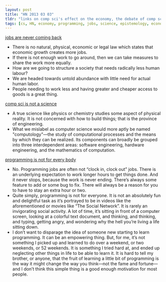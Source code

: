 ```yaml
---
layout: post
title: "HN 2013 03 03"
tldr: "links on comp sci's effect on the economy, the debate of comp sci as a science and programming being not right for everyone"
tags: [cs, HN, economy, programming, jobs, science, epistemology, economics]
---
```


[1]: http://thoughtinfection.wordpress.com/2013/03/03/the-jobs-are-never-coming-back/

[jobs are never coming back][1]
* There is no natural, physical, economic or legal law which states that economic growth creates more jobs.
* If there is not enough work to go around, then we can take measures to share the work more equally. 
* How are we going to structure a society that needs radically less human labour?
* We are headed towards untold abundance with little need for actual human labor. 
* People needing to work less and having greater and cheaper access to goods is a great thing.

[2]: http://cacm.acm.org/magazines/2013/1/158757-computer-science-is-not-a-science/fulltext
[comp sci is not a science][2]

* A true science like physics or chemistry studies some aspect of physical reality. It is not concerned with how to build things; that is the province of engineering. 
* What we mislabel as computer science would more aptly be named "computology"—the study of computational processes and the means by which they can be realized. Its components can broadly be grouped into three interdependent areas: software engineering, hardware engineering, and the mathematics of computation.


[3]: http://symbo1ics.com/blog/?p=1615
[programming is not for every body][3]
* No. Programming jobs are often not “clock in, clock out” jobs. There is an underlying expectation to work longer hours to get things done. And it never stops, because the work is never ending. There’s always some feature to add or some bug to fix. There will always be a reason for you to have to stay an extra hour or two.
* Quite simply, programming is not for everyone. It is not an absolutely fun and delightful task as it’s portrayed to be in videos like the aforementioned or movies like “The Social Network”. It is rarely an invigorating social activity. A lot of time, it’s sitting in front of a computer screen, looking at a colorful text document, and thinking, and thinking, and typing, getting angry, and wondering why the hell you’re living a life sitting down.
* I don’t want to disparage the idea of someone new starting to learn programming. It can be an empowering thing. But, for me, it’s not something I picked up and learned to do over a weekend, or two weekends, or 52 weekends. It is something I tried hard at, and ended up neglecting other things in life to be able to learn it. It is hard to tell my brother, or anyone, that the fruit of learning a little bit of programming is the way it might change the way you think—not the fame and fortune—and I don’t think this simple thing is a good enough motivation for most people.
